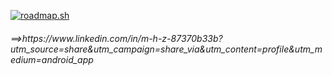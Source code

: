 <a href="https://roadmap.sh"><img src="https://roadmap.sh/card/wide/6762cb028fe51199daf3fe8e?variant=dark" alt="roadmap.sh"/></a>
<h6>==>https://www.linkedin.com/in/m-h-z-87370b33b?utm_source=share&utm_campaign=share_via&utm_content=profile&utm_medium=android_app </h6>


<!---
Mohammed-Hafeez-99/Mohammed-Hafeez-99 is a ✨ special ✨ repository because its `README.md` (this file) appears on your GitHub profile.
You can click the Preview link to take a look at your changes.
--->
